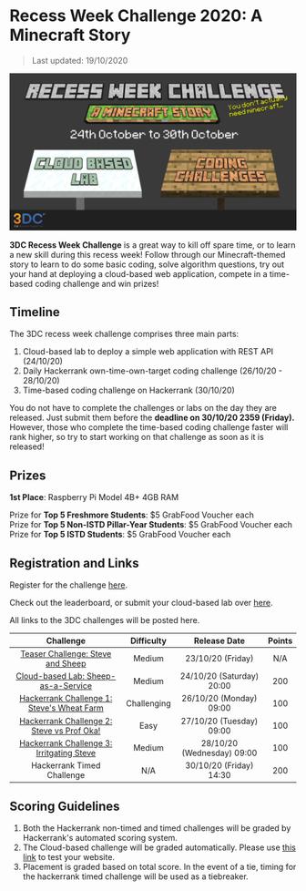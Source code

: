 # Recess Week Challenge 2020: A Minecraft Story
> Last updated: 19/10/2020

![Insert Banner Image Here](imgs/recess.png)

**3DC Recess Week Challenge** is a great way to kill off spare time, or to learn a new skill during this recess week! Follow through our Minecraft-themed story to learn to do some basic coding, solve algorithm questions, try out your hand at deploying a cloud-based web application, compete in a time-based coding challenge and win prizes!

## Timeline

The 3DC recess week challenge comprises three main parts:

1. Cloud-based lab to deploy a simple web application with REST API (24/10/20)
2. Daily Hackerrank own-time-own-target coding challenge (26/10/20 - 28/10/20)
3. Time-based coding challenge on Hackerrank (30/10/20)

You do not have to complete the challenges or labs on the day they are released.  Just submit them before the **deadline on 30/10/20 2359 (Friday).** However, those who complete the time-based coding challenge faster will rank higher, so try to start working on that challenge as soon as it is released!

## Prizes

**1st Place**: Raspberry Pi Model 4B+ 4GB RAM

Prize for **Top 5 Freshmore Students**: $5 GrabFood Voucher each    
Prize for **Top 5 Non-ISTD Pillar-Year Students**: $5 GrabFood Voucher each     
Prize for **Top 5 ISTD Students**: $5 GrabFood Voucher each 


## Registration and Links

Register for the challenge [here](https://forms.office.com/Pages/ResponsePage.aspx?id=drd2NJDpck-5UGJImDFiPT7laIF8QHhDuji50dJ_xY1UQzNHRzNSRTFBMzBISkw4VUdIWE81TjFSSC4u).

Check out the leaderboard, or submit your cloud-based lab over [here](https://3dc-recess-week-web.azurewebsites.net/Leaderboard).

All links to the 3DC challenges will be posted here.

| Challenge | Difficulty | Release Date | Points |
| :---: | :---: | :---: | :---: |
| [Teaser Challenge: Steve and Sheep](https://www.hackerrank.com/3dc-recess-week-minecraft-teaser) | Medium | 23/10/20 (Friday) | N/A |
| [Cloud-based Lab: Sheep-as-a-Service](./Recess_Week_Challenge_Stuff/cloud_based_lab.md) | Medium | 24/10/20 (Saturday) 20:00 | 200 |
| [Hackerrank Challenge 1: Steve's Wheat Farm](https://www.hackerrank.com/3dcrecessweek) | Challenging | 26/10/20 (Monday) 09:00 | 100 |
| [Hackerrank Challenge 2: Steve vs Prof Oka!](https://www.hackerrank.com/3dcrecessweek)| Easy | 27/10/20 (Tuesday) 09:00 | 100 |
| [Hackerrank Challenge 3: Irritgating Steve](https://www.hackerrank.com/3dcrecessweek) | Medium | 28/10/20 (Wednesday) 09:00 | 100 |
| Hackerrank Timed Challenge | N/A | 30/10/20 (Friday) 14:30 | 200 |

## Scoring Guidelines

1. Both the Hackerrank non-timed and timed challenges will be graded by Hackerrank's automated scoring system.
2. The Cloud-based challenge will be graded automatically. Please use [this link](https://3dc-recess-week-web.azurewebsites.net/) to test your website.
3. Placement is graded based on total score. In the event of a tie, timing for the hackerrank timed challenge will be used as a tiebreaker.